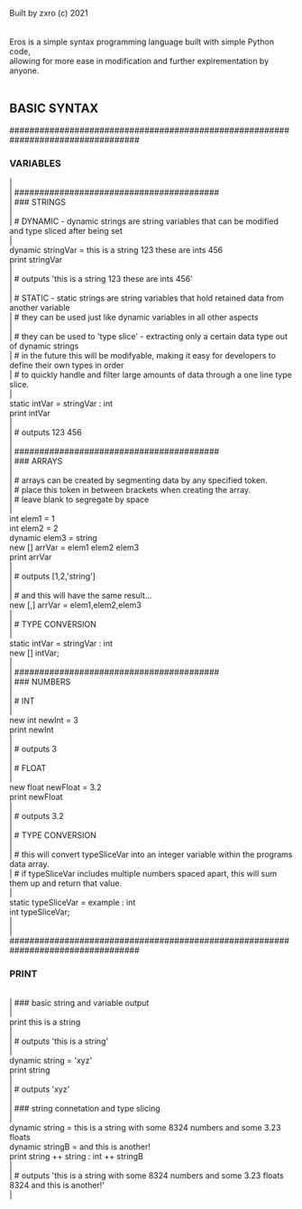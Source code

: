 Built by zxro (c) 2021<br>
<br><br>
Eros is a simple syntax programming language built with simple Python code, <br>
allowing for more ease in modification and further expirementation by anyone.<br><br>

<h2>BASIC SYNTAX<br></h2>
##################################################################################<br>
<h3>VARIABLES<br></h3>
|<br>
| #########################################<br>
| ### STRINGS<br>
| <br>
| # DYNAMIC - dynamic strings are string variables that can be modified and type sliced after being set<br>
|<br>
  dynamic stringVar = this is a string 123 these are ints 456<br>
  print stringVar<br>
|<br>
|   # outputs 'this is a string 123 these are ints 456'<br>
|<br>
| # STATIC - static strings are string variables that hold retained data from another variable<br>
| # they can be used just like dynamic variables in all other aspects<br>
| <br>
| # they can be used to 'type slice' - extracting only a certain data type out of dynamic strings<br>
| # in the future this will be modifyable, making it easy for developers to define their own types in order<br>
| # to quickly handle and filter large amounts of data through a one line type slice.<br>
|<br>
  static intVar = stringVar : int<br>
  print intVar<br>
| <br>
|   # outputs 123 456<br>
|<br>
| #########################################<br>
| ### ARRAYS<br>
|<br>
| # arrays can be created by segmenting data by any specified token.<br>
| # place this token in between brackets when creating the array.<br>
| # leave blank to segregate by space<br>
|<br>
  int elem1 = 1<br>
  int elem2 = 2<br>
  dynamic elem3 = string<br>
  new [] arrVar = elem1 elem2 elem3<br>
  print arrVar<br>
|<br>
|  # outputs [1,2,'string']<br>
| <br>
| # and this will have the same result...<br>
  new [,] arrVar = elem1,elem2,elem3<br>
| <br>
| # TYPE CONVERSION<br>
| <br>
  static intVar = stringVar : int<br>
  new [] intVar;<br>
|<br>
| #########################################<br>
| ### NUMBERS<br>
| <br>
| # INT<br>
| <br>
  new int newInt = 3<br>
  print newInt<br>
|<br>
|   # outputs 3<br>
|<br>
| # FLOAT<br>
|<br>
  new float newFloat = 3.2<br>
  print newFloat <br>
|<br>
|  # outputs 3.2<br>
|<br>
| # TYPE CONVERSION<br>
|<br>
| # this will convert typeSliceVar into an integer variable within the programs data array. <br>
| # if typeSliceVar includes multiple numbers spaced apart, this will sum them up and return that value.<br>
|<br>
  static typeSliceVar = example : int<br>
  int typeSliceVar;<br>
|<br>
|<br>
##################################################################################<br>
<h3>PRINT</h3><br>
| ### basic string and variable output<br>
|<br>
  print this is a string<br>
| <br>
|   # outputs 'this is a string'<br>
| <br>
  dynamic string = 'xyz'<br>
  print string<br>
|<br>
|   # outputs 'xyz'<br>
|<br>
| ### string connetation and type slicing<br>
|<br>
  dynamic string = this is a string with some 8324 numbers and some 3.23 floats<br>
  dynamic stringB = and this is another!<br>
  print string ++ string : int ++ stringB<br>
| <br>
|   # outputs 'this is a string with some 8324 numbers and some 3.23 floats 8324 and this is another!'<br>
| <br>



